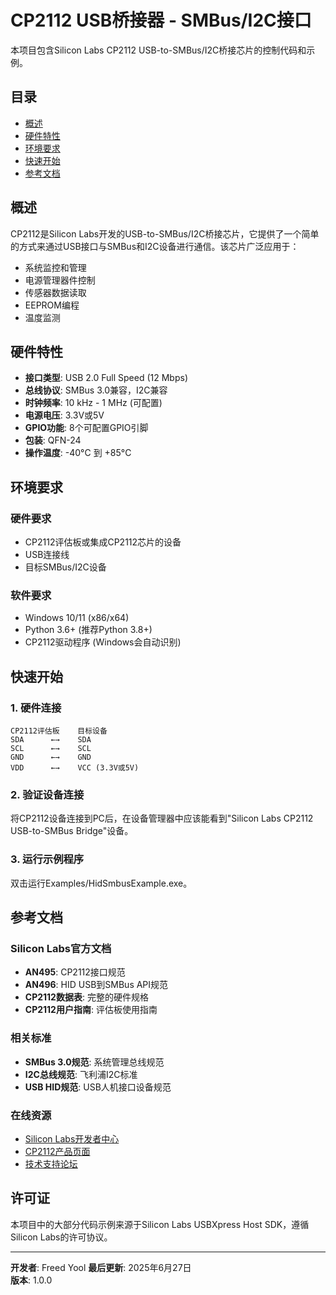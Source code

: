 # CP2112 USB桥接器 - SMBus/I2C接口

本项目包含Silicon Labs CP2112 USB-to-SMBus/I2C桥接芯片的控制代码和示例。

## 目录
- [概述](#概述)
- [硬件特性](#硬件特性)
- [环境要求](#环境要求)
- [快速开始](#快速开始)
- [参考文档](#参考文档)

## 概述

CP2112是Silicon Labs开发的USB-to-SMBus/I2C桥接芯片，它提供了一个简单的方式来通过USB接口与SMBus和I2C设备进行通信。该芯片广泛应用于：

- 系统监控和管理
- 电源管理器件控制
- 传感器数据读取
- EEPROM编程
- 温度监测

## 硬件特性

- **接口类型**: USB 2.0 Full Speed (12 Mbps)
- **总线协议**: SMBus 3.0兼容，I2C兼容
- **时钟频率**: 10 kHz - 1 MHz (可配置)
- **电源电压**: 3.3V或5V
- **GPIO功能**: 8个可配置GPIO引脚
- **包装**: QFN-24
- **操作温度**: -40°C 到 +85°C

## 环境要求

### 硬件要求
- CP2112评估板或集成CP2112芯片的设备
- USB连接线
- 目标SMBus/I2C设备

### 软件要求
- Windows 10/11 (x86/x64)
- Python 3.6+ (推荐Python 3.8+)
- CP2112驱动程序 (Windows会自动识别)

## 快速开始

### 1. 硬件连接
```
CP2112评估板    目标设备
SDA      ←→    SDA
SCL      ←→    SCL  
GND      ←→    GND
VDD      ←→    VCC (3.3V或5V)
```

### 2. 验证设备连接
将CP2112设备连接到PC后，在设备管理器中应该能看到"Silicon Labs CP2112 USB-to-SMBus Bridge"设备。

### 3. 运行示例程序
双击运行Examples/HidSmbusExample.exe。

## 参考文档

### Silicon Labs官方文档
- **AN495**: CP2112接口规范
- **AN496**: HID USB到SMBus API规范  
- **CP2112数据表**: 完整的硬件规格
- **CP2112用户指南**: 评估板使用指南

### 相关标准
- **SMBus 3.0规范**: 系统管理总线规范
- **I2C总线规范**: 飞利浦I2C标准
- **USB HID规范**: USB人机接口设备规范

### 在线资源
- [Silicon Labs开发者中心](https://www.silabs.com/developers)
- [CP2112产品页面](https://www.silabs.com/interface/usb-bridges/classic/device.cp2112)
- [技术支持论坛](https://community.silabs.com/)

## 许可证

本项目中的大部分代码示例来源于Silicon Labs USBXpress Host SDK，遵循Silicon Labs的许可协议。

---

**开发者**: Freed Yool
**最后更新**: 2025年6月27日  
**版本**: 1.0.0

